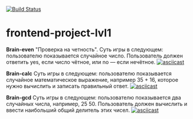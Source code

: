 [![Build Status](https://travis-ci.com/evvs/frontend-project-lvl1.svg?branch=master)](https://travis-ci.com/evvs/frontend-project-lvl1)
# frontend-project-lvl1

**Brain-even**
"Проверка на четность". Суть игры в следующем: пользователю показывается случайное число. Пользователь должен ответить yes, если число чётное, или no — если нечётное.
[![asciicast](https://asciinema.org/a/255368.svg)](https://asciinema.org/a/255368)

**Brain-calc**
Суть игры в следующем: пользователю показывается случайное математическое выражение, например 35 + 16, которое нужно вычислить и записать правильный ответ.
[![asciicast](https://asciinema.org/a/wOpoUNgWZ2T8e62Hg1KDuWA4U.svg)](https://asciinema.org/a/wOpoUNgWZ2T8e62Hg1KDuWA4U)

**Brain-gcd**
Суть игры в следующем: пользователю показывается два случайных числа, например, 25 50. Пользователь должен вычислить и ввести наибольший общий делитель этих чисел. 
[![asciicast](https://asciinema.org/a/uIgWyTAOSG4lRaJyLLcgvXt5B.svg)](https://asciinema.org/a/uIgWyTAOSG4lRaJyLLcgvXt5B)